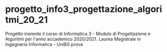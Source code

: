 # progetto_info3_progettazione_algoritmi_20_21
Progetto inerente il corso di Informatica 3 - Modulo di Progettazione e Algoritmi per l'anno accademico 2020/2021.
Laurea Magistrale in Ingegneria Informatica - UniBG
prova
